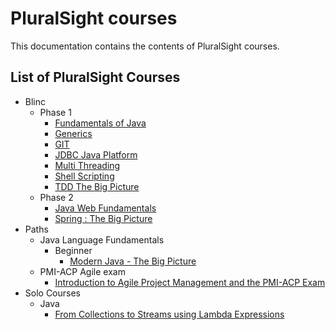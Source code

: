 # PluralSight courses

This documentation contains the contents of PluralSight courses.

## List of PluralSight Courses

*   Blinc
    *   Phase 1
        *   [Fundamentals of Java](blinc/phase1/fundamentalsOfJava.md)
        *   [Generics](blinc/phase1/generics.md)
        *   [GIT](blinc/phase1/git.md)
        *   [JDBC Java Platform](blinc/phase1/jdbcjavaPlatform.md)
        *   [Multi Threading](blinc/phase1/multithreading.md)
        *   [Shell Scripting](blinc/phase1/shellScripting.md)
        *   [TDD The Big Picture](blinc/phase1/tddTheBigPicture.md)
    *   Phase 2
        *   [Java Web Fundamentals](blinc/phase2/javaWebFundamentals.md)
        *   [Spring : The Big Picture](blinc/phase2/springTheBigPicture.md)
*   Paths
    *   Java Language Fundamentals
        *   Beginner
            *   [Modern Java - The Big Picture](paths/javaLanguageFundamentals/beginner/modernJavaTheBigPicture.md)
    *   PMI-ACP Agile exam
        *   [Introduction to Agile Project Management and the PMI-ACP Exam](paths/pmiAcpExam/introductionToAgileProjectMgt.md)
*   Solo Courses
    *   Java
        *   [From Collections to Streams using Lambda Expressions](soloCourses/java/streamsLambdaExpressions.md)